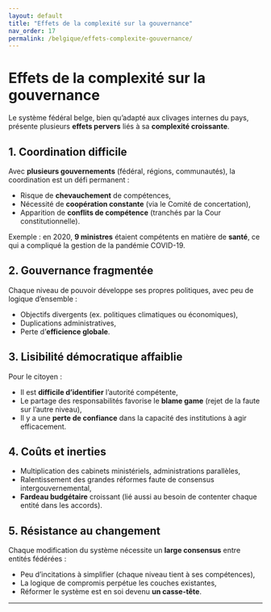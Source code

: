 ```yaml
---
layout: default
title: "Effets de la complexité sur la gouvernance"
nav_order: 17
permalink: /belgique/effets-complexite-gouvernance/
---
```


# Effets de la complexité sur la gouvernance

Le système fédéral belge, bien qu’adapté aux clivages internes du pays, présente plusieurs **effets pervers** liés à sa **complexité croissante**.

## 1. Coordination difficile

Avec **plusieurs gouvernements** (fédéral, régions, communautés), la coordination est un défi permanent :

- Risque de **chevauchement** de compétences,
- Nécessité de **coopération constante** (via le Comité de concertation),
- Apparition de **conflits de compétence** (tranchés par la Cour constitutionnelle).

Exemple : en 2020, **9 ministres** étaient compétents en matière de **santé**, ce qui a compliqué la gestion de la pandémie COVID-19.

## 2. Gouvernance fragmentée

Chaque niveau de pouvoir développe ses propres politiques, avec peu de logique d’ensemble :

- Objectifs divergents (ex. politiques climatiques ou économiques),
- Duplications administratives,
- Perte d’**efficience globale**.

## 3. Lisibilité démocratique affaiblie

Pour le citoyen :

- Il est **difficile d’identifier** l’autorité compétente,
- Le partage des responsabilités favorise le **blame game** (rejet de la faute sur l’autre niveau),
- Il y a une **perte de confiance** dans la capacité des institutions à agir efficacement.

## 4. Coûts et inerties

- Multiplication des cabinets ministériels, administrations parallèles,
- Ralentissement des grandes réformes faute de consensus intergouvernemental,
- **Fardeau budgétaire** croissant (lié aussi au besoin de contenter chaque entité dans les accords).

## 5. Résistance au changement

Chaque modification du système nécessite un **large consensus** entre entités fédérées :

- Peu d’incitations à simplifier (chaque niveau tient à ses compétences),
- La logique de compromis perpétue les couches existantes,
- Réformer le système est en soi devenu **un casse-tête**.

---

[^1]: Reuchamps, Min et al. *Les systèmes politiques en Belgique*. Larcier, 2019.  
[^2]: Delwit, Pascal. *Les partis politiques en Belgique*. Éditions de l’Université de Bruxelles, 2006.  
[^3]: CRISP. *Gouvernance, efficacité et complexité institutionnelle*. Courrier hebdomadaire, 2021.
